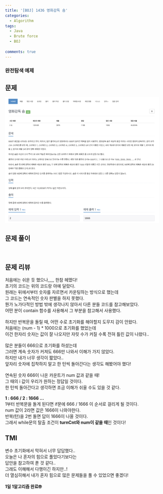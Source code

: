 ```yaml
---
title: '[BOJ] 1436 영화감독 숌'
categories:
  - Algorithm
tags:
  - Java
  - Brute force
  - BOJ

comments: true
---
```

### 완전탐색 예제

## 문제
 <a href="/assets/images/BOJ1436.png"><img src="/assets/images/BOJ1436.png"></a>
 <br/>

## 문제 풀이

<script src="https://gist.github.com/kyeahen/f0c05ac50e7f4e2ff4e1ce25dc0edb6e.js"></script>
<br/>

## 문제 리뷰

처음에는 쉬운 듯 했으나,,,,, 한참 헤맸다! <br/>
초기의 코드는 위의 코드랑 아예 달랐다. <br/>
원래는 뒤에서부터 숫자를 자르면서 카운팅하는 방식으로 했는데 <br/>
그 코드는 연속적인 숫자 판별을 하지 못했다. <br/>
뭔가 노가다적인 방법 밖에 생각나지 않아서 다른 분들 코드를 참고해보았다. <br/>
어떤 분이 contain 함수를 사용해서 그 부분을 참고해서 사용했다. <br/>
<br/>
하지만 반복문을 돌릴 때, 어떤 수로 초기화를 해야할지 도무지 감이 안왔다. <br/>
처음에는 (num - 1) * 1000으로 초기화를 했었는데  <br/>
이건 한자리 숫자는 값이 잘 나오지만 자릿 수가 커질 수록 전혀 틀린 값이 나왔다.. <br/>
<br/>
많은 분들이 666으로 초기화를 하셨는데 <br/>
그러면 계속 숫자가 커져도 666만 나와서 이해가 가지 않았다. <br/>
하지만 내가 너무 생각이 짧았다.. <br/>
앞자리 숫자에 집착하지 말고 한 턴씩 돌아간다는 생각도 해봤어야 했다! <br/>
<br/>
연속된 숫자 666이 나온 카운트가 num 값과 같을 때! <br/>
그 때의 i 값이 우리가 원하는 정답일 것이다. <br/>
한 턴씩 돌아간다고 생각하면 조금 이해가 쉬울 수도 있을 것 같다. <br/>
<br/>
**1 : 666 / 2 : 1666 ...** <br/>
1부터 반복문을 돌게 된다면 if문에 666 / 1666 이 순서로 걸리게 될 것이다. <br/>
num 값이 2라면 값은 1666이 나와야한다. <br/>
반복(턴)을 2번 돌면 답이 1666이 나올 것이다. <br/>
그래서 while문의 탈출 조건이 **turnCnt와 num이 같을 때**인 것이다! <br/>

## TMI

변수 초기화에서 막혀서 너무 답답했다.. <br/>
오늘은 나 혼자의 힘으로 풀었다기보다는 <br/>
답안을 참고하여 푼 것 같다.. <br/>
그래도 이해해서 다행이긴 하지만..! <br/>
더 열심히해서 내가 혼자 힘으로 많은 문제들을 풀 수 있었으면 좋겠다! <br/>
<br/>
**1일 1알고리즘 완료🤓**


